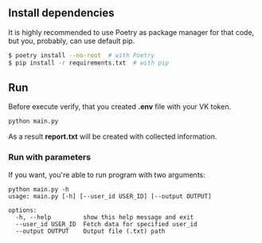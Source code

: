 ## Install dependencies
It is highly recommended to use Poetry as package manager for that code, but you, probably, can use default pip.

```bash
$ poetry install --no-root  # with Poetry
$ pip install -r requirements.txt  # with pip
```

## Run
Before execute verify, that you created **.env** file with your VK token.

```bash
python main.py
```
As a result **report.txt** will be created with collected information.

### Run with parameters
If you want, you're able to run program with two arguments:
```
python main.py -h
usage: main.py [-h] [--user_id USER_ID] [--output OUTPUT]

options:
  -h, --help         show this help message and exit
  --user_id USER_ID  Fetch data for specified user_id
  --output OUTPUT    Output file (.txt) path
```